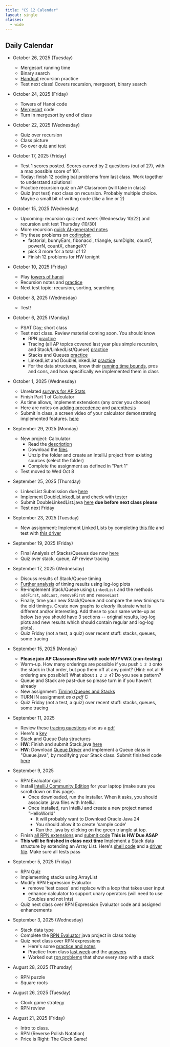 ```yaml
---
title: "CS 12 Calendar"
layout: single
classes:
  - wide
---
```


## Daily Calendar

- October 26, 2025 (Tuesday)
    - Mergesort running time
    - Binary search
    - [Handout](./practice/Day_2_Recursion_Practice.doc) recursion practice
    - Test next class! Covers recursion, mergesort, binary search
- October 24, 2025 (Friday)
    - Towers of Hanoi code
    - [Mergesort](./Sorting/MergeSort.java) code
    - Turn in mergesort by end of class
- October 22, 2025 (Wednesday)
    - Quiz over recursion
    - Class picture
    - Go over quiz and test
- October 17, 2025 (Friday)
    - Test 1 scores posted. Scores curved by 2 questions (out of 27), with a max possible score of 101.
    - Today: finish 12 coding bat problems from last class. Work together to understand solutions!
    - Practice recursion quiz on AP Classroom (will take in class)
    - Quiz (not test) next class on recursion. Probably multiple choice. Maybe a small bit of writing code (like a line or 2)
- October 15, 2025 (Wednesday)
    - Upcoming: recursion quiz next week (Wednesday 10/22) and recursion unit test Thursday (10/30)
    - More recursion [quick AI-generated notes](./notes/recursion.md)
    - Try these problems on [codingbat](https://codingbat.com/java/Recursion-1)
        - factorial, bunnyEars, fibonacci, triangle, sumDigits, count7, powerN, countX, changeXY
        - pick 3 more for a total of 12
        - Finish 12 problems for HW tonight
- October 10, 2025 (Friday)
    - Play [towers of hanoi](https://javalab.org/en/hanoi_tower_en/)
    - Recursion notes and [practice](./practice/recursion-1.pdf)
    - Next test topic: recursion, sorting, searching
- October 8, 2025 (Wednesday)
    - Test!
- October 6, 2025 (Monday)
    - PSAT Day; short class
    - Test next class. Review material coming soon. You should know
        - RPN [practice](./practice/rpn.html)
        - Tracing (all AP topics covered last year plus simple recursion, and Stack/LinkedList/Queue) [practice](./practice/tracing.html)
        - Stacks and Queues [practice](./practice/stacks_and_queues.html)
        - LinkedList and DoubleLinkedList [practice](./practice/linked_lists.html)
        - For the data structures, know their [running time bounds](./notes/running_time_comparison.pdf), pros and cons, and how specifically we implemented them in class
- October 1, 2025 (Wednesday)
    - Unrelated [surveys for AP Stats](./stats.md)
    -  Finish Part 1 of Calculator
    - As time allows, implement extensions (any order you choose)
    - Here are notes on [adding precedence](./Calculator/precedence.md) and [parenthesis](./Calculator/parenthesis.md)
    - Submit in class, a screen video of your calculator demonstrating implemented features. [here](https://forms.gle/9aYEH6EQAQUDc96j9)
- September 29, 2025 (Monday)
    - New project: Calculator
        - Read the [description](./Calculator/calculator-instructions.md)
        - Download the [files](./Calculator/Calculator.zip)
        - Unzip the folder and create an IntelliJ project from existing sources (select the folder)
        - Complete the assignment as defined in "Part 1"
    - Test moved to Wed Oct 8
- September 25, 2025 (Thursday)
    - LinkedList Submission due [here](https://forms.gle/9aYEH6EQAQUDc96j9)
    - Implement DoubleLinkedList and check with [tester](./LinkedLists/DoubleLinkedListTester.java)
    - Submit DoubleLinkedList.java [here](https://forms.gle/9aYEH6EQAQUDc96j9) **due before next class please**
    - Test next Friday
- September 23, 2025 (Tuesday)
    - New assignment: Implement Linked Lists by completing [this file](./LinkedLists/LinkedList.java) and test with [this driver](./LinkedLists/LinkedListTester.java)
- September 19, 2025 (Friday)
    - Final Analysis of Stacks/Queues due now [here](https://forms.gle/9aYEH6EQAQUDc96j9)
    - Quiz over stack, queue, AP review tracing
- September 17, 2025 (Wednesday)
    - Discuss results of Stack/Queue timing
    - [Further analysis](./notes/stack-log-log.md) of timing results using log-log plots
    - Re-implement Stack/Queue using `LinkedList` and the methods `addFirst`, `addLast`, `removeFirst` and `removeLast`
    - Finally, time your new Stack/Queue and compare the new timings to the old timings. Create new graphs to *clearly* illustrate what is different and/or interesting. Add these to your same write-up as below (so you should have 3 sections -- original results, log-log plots and new results which should contain regular and log-log plots).
    - Quiz Friday (not a test, a quiz) over recent stuff: stacks, queues, some tracing

- September 15, 2025 (Monday)
    - **Please join AP Classroom Now with code NVYVWX (non-testing)**
    - Warm-up. How many orderings are possible if you push `1 2 3` onto the stack in that order, but pop them off at any point? (Hint: not all 6 ordering are possible!) What about `1 2 3 4`? Do you see a pattern?
    - Queue and Stack are past-due so please turn in if you haven't already
    - New assignment: [Timing Queues and Stacks](./notes/stack-queue-timing.md)
    - TURN IN assignment *as a pdf* C
    - Quiz Friday (not a test, a quiz) over recent stuff: stacks, queues, some tracing
- September 11, 2025
    - Review these [tracing questions](./tracing-AP.MD) also as a [pdf](./tracing-AP.pdf)
    - Here's a [key](./tracing-AP-key.md)
    - Stack and Queue Data structures
    - **HW**: Finish and submit Stack.java [here](https://forms.gle/9aYEH6EQAQUDc96j9)
    - **HW**: Download [Queue Driver](./Queue/QueueDriver.java) and implement a Queue class in "Queue.java", by modifying your Stack class. Submit finished code [here](https://forms.gle/9aYEH6EQAQUDc96j9)
- September 9, 2025
    - RPN Evaluator quiz
    - Install [IntelliJ Community Edition](https://www.jetbrains.com/idea/download/?section=windows) for your laptop (make sure you scroll down on this page).
        - Once downloaded, run the installer. When it asks, you should associate .java files with IntelliJ.
        - Once installed, run IntelliJ and create a new project named "HelloWorld"
            - It will probably want to Download Oracle Java 24
            - You should allow it to create 'sample code'
            - Run the .java by clicking on the green triangle at top.
    - Finish [all RPN extensions](./rpn-sample-output.md) and [submit code](https://forms.gle/9aYEH6EQAQUDc96j9) **This is HW Due ASAP**
    - **This will be finished in class next time** Implement a Stack data structure by extending an Array List. Here's [shell code](./Stack/Stack.java) and a [driver file](./Stack/StackDriver.java). Make sure all tests pass
- September 5, 2025 (Friday)
    - RPN Quiz
    - Implementing stacks using ArrayList
    - Modify RPN Expression Evaluator
        - remove 'test cases' and replace with a loop that takes user input
        - enhance calculator to support unary operators (will need to use Doubles and not Ints)
    - Quiz next class over RPN Expression Evaluator code and assigned enhancements
- September 3, 2025 (Wednesday)
    - Stack data type
    - Complete the [RPN Evaluator](./RPNEvaluator.java) java project in class today
    - Quiz next class over RPN expressions
        - Here's some [practice and notes](https://adacomputerscience.org/concepts/trans_rpn)
        - Practice from class [last week](../CS11/rpn_worksheet.pdf) and the [answers](../CS11/rpn_worksheet_answers.pdf)
        - Worked out [rpn problems](../CS11/RPN-Stack-Problems.pdf) that show every step with a stack
- August 28, 2025 (Thursday)
    - RPN puzzle
    - Square roots
- August 26, 2025 (Tuesday)
    - Clock game strategy
    - RPN review
- August 21, 2025 (Friday)
    - Intro to class.
    - RPN (Reverse Polish Notation)
    - Price is Right: The Clock Game!
